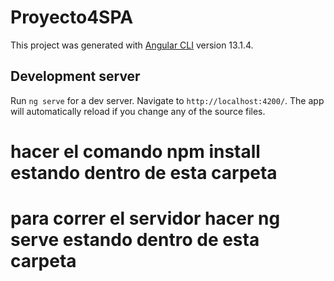 # Proyecto4SPA

This project was generated with [Angular CLI](https://github.com/angular/angular-cli) version 13.1.4.

## Development server

Run `ng serve` for a dev server. Navigate to `http://localhost:4200/`. The app will automatically reload if you change any of the source files.

# hacer el comando npm install estando dentro de esta carpeta
# para correr el servidor hacer ng serve estando dentro de esta carpeta
